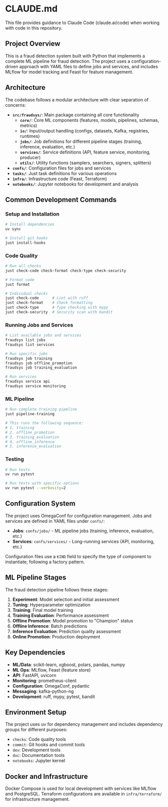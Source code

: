 # CLAUDE.md

This file provides guidance to Claude Code (claude.ai/code) when working with code in this repository.

## Project Overview

This is a fraud detection system built with Python that implements a complete ML pipeline for fraud detection. The project uses a configuration-driven approach with YAML files to define jobs and services, and includes MLflow for model tracking and Feast for feature management.

## Architecture

The codebase follows a modular architecture with clear separation of concerns:

- **`src/fraudsys/`**: Main package containing all core functionality
  - **`core/`**: Core ML components (features, models, pipelines, schemas, metrics)
  - **`io/`**: Input/output handling (configs, datasets, Kafka, registries, runtimes)
  - **`jobs/`**: Job definitions for different pipeline stages (training, inference, evaluation, etc.)
  - **`services/`**: Service definitions (API, feature service, monitoring, producer)
  - **`utils/`**: Utility functions (samplers, searchers, signers, splitters)
- **`confs/`**: Configuration files for jobs and services
- **`tasks/`**: Just task definitions for various operations
- **`infra/`**: Infrastructure code (Feast, Terraform)
- **`notebooks/`**: Jupyter notebooks for development and analysis

## Common Development Commands

### Setup and Installation
```bash
# Install dependencies
uv sync

# Install git hooks
just install-hooks
```

### Code Quality
```bash
# Run all checks
just check-code check-format check-type check-security

# Format code
just format

# Individual checks
just check-code      # Lint with ruff
just check-format    # Check formatting
just check-type      # Type checking with mypy
just check-security  # Security scan with bandit
```

### Running Jobs and Services
```bash
# List available jobs and services
fraudsys list jobs
fraudsys list services

# Run specific jobs
fraudsys job training
fraudsys job offline_promotion
fraudsys job training_evaluation

# Run services
fraudsys service api
fraudsys service monitoring
```

### ML Pipeline
```bash
# Run complete training pipeline
just pipeline-training

# This runs the following sequence:
# 1. training
# 2. offline_promotion
# 3. training_evaluation
# 4. offline_inference
# 5. inference_evaluation
```

### Testing
```bash
# Run tests
uv run pytest

# Run tests with specific options
uv run pytest --verbosity=2
```

## Configuration System

The project uses OmegaConf for configuration management. Jobs and services are defined in YAML files under `confs/`:

- **Jobs**: `confs/jobs/` - ML pipeline jobs (training, inference, evaluation, etc.)
- **Services**: `confs/services/` - Long-running services (API, monitoring, etc.)

Configuration files use a `KIND` field to specify the type of component to instantiate, following a factory pattern.

## ML Pipeline Stages

The fraud detection pipeline follows these stages:

1. **Experiment**: Model selection and initial assessment
2. **Tuning**: Hyperparameter optimization
3. **Training**: Final model training
4. **Training Evaluation**: Performance assessment
5. **Offline Promotion**: Model promotion to "Champion" status
6. **Offline Inference**: Batch predictions
7. **Inference Evaluation**: Prediction quality assessment
8. **Online Promotion**: Production deployment

## Key Dependencies

- **ML/Data**: scikit-learn, xgboost, polars, pandas, numpy
- **ML Ops**: MLflow, Feast (feature store)
- **API**: FastAPI, uvicorn
- **Monitoring**: prometheus-client
- **Configuration**: OmegaConf, pydantic
- **Messaging**: kafka-python-ng
- **Development**: ruff, mypy, pytest, bandit

## Environment Setup

The project uses uv for dependency management and includes dependency groups for different purposes:
- `checks`: Code quality tools
- `commit`: Git hooks and commit tools
- `dev`: Development tools
- `doc`: Documentation tools
- `notebooks`: Jupyter kernel

## Docker and Infrastructure

Docker Compose is used for local development with services like MLflow and PostgreSQL. Terraform configurations are available in `infra/terraform/` for infrastructure management.